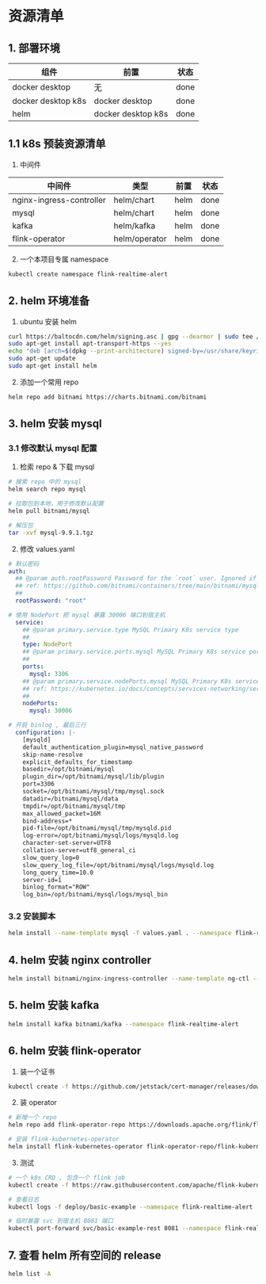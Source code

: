 # 资源清单

## 1. 部署环境
|组件|前置|状态|
|---|---|---|
|docker desktop|无|done|
|docker desktop k8s|docker desktop|done|
|helm|docker desktop k8s|done|

## 1.1 k8s 预装资源清单
1. 中间件

|中间件|类型|前置|状态|
|---|---|---|---|
|nginx-ingress-controller|helm/chart|helm|done|
|mysql|helm/chart|helm|done|
|kafka|helm/kafka|helm|done|
|flink-operator|helm/operator|helm|done|

2. 一个本项目专属 namespace
```sh
kubectl create namespace flink-realtime-alert
```

## 2. helm 环境准备
1. ubuntu 安装 helm
```sh
curl https://baltocdn.com/helm/signing.asc | gpg --dearmor | sudo tee /usr/share/keyrings/helm.gpg > /dev/null
sudo apt-get install apt-transport-https --yes
echo "deb [arch=$(dpkg --print-architecture) signed-by=/usr/share/keyrings/helm.gpg] https://baltocdn.com/helm/stable/debian/ all main" | sudo tee /etc/apt/sources.list.d/helm-stable-debian.list
sudo apt-get update
sudo apt-get install helm
```
2. 添加一个常用 repo
```sh
helm repo add bitnami https://charts.bitnami.com/bitnami
```


## 3. helm 安装 mysql
### 3.1 修改默认 mysql 配置
1. 检索 repo & 下载 mysql
```sh
# 搜索 repo 中的 mysql
helm search repo mysql

# 拉取包到本地，用于修改默认配置
helm pull bitnami/mysql

# 解压包
tar -xvf mysql-9.9.1.tgz
```
2. 修改 values.yaml
```yaml
# 默认密码
auth:
  ## @param auth.rootPassword Password for the `root` user. Ignored if existing secret is provided
  ## ref: https://github.com/bitnami/containers/tree/main/bitnami/mysql#setting-the-root-password-on-first-run
  ##
  rootPassword: "root"

# 使用 NodePort 把 mysql 暴露 30006 端口到宿主机
  service:
    ## @param primary.service.type MySQL Primary K8s service type
    ##
    type: NodePort
    ## @param primary.service.ports.mysql MySQL Primary K8s service port
    ##
    ports:
      mysql: 3306
    ## @param primary.service.nodePorts.mysql MySQL Primary K8s service node port
    ## ref: https://kubernetes.io/docs/concepts/services-networking/service/#type-nodeport
    ##
    nodePorts:
      mysql: 30006

# 开启 binlog , 最后三行
  configuration: |-
    [mysqld]
    default_authentication_plugin=mysql_native_password
    skip-name-resolve
    explicit_defaults_for_timestamp
    basedir=/opt/bitnami/mysql
    plugin_dir=/opt/bitnami/mysql/lib/plugin
    port=3306
    socket=/opt/bitnami/mysql/tmp/mysql.sock
    datadir=/bitnami/mysql/data
    tmpdir=/opt/bitnami/mysql/tmp
    max_allowed_packet=16M
    bind-address=*
    pid-file=/opt/bitnami/mysql/tmp/mysqld.pid
    log-error=/opt/bitnami/mysql/logs/mysqld.log
    character-set-server=UTF8
    collation-server=utf8_general_ci
    slow_query_log=0
    slow_query_log_file=/opt/bitnami/mysql/logs/mysqld.log
    long_query_time=10.0
    server-id=1
    binlog_format="ROW"
    log_bin=/opt/bitnami/mysql/logs/mysql_bin
```

### 3.2 安装脚本
```sh
helm install --name-template mysql -f values.yaml . --namespace flink-realtime-alert
```


## 4. helm 安装 nginx controller
```sh
helm install bitnami/nginx-ingress-controller --name-template ng-ctl --namespace flink-realtime-alert
```

## 5. helm 安装 kafka
```sh
helm install kafka bitnami/kafka --namespace flink-realtime-alert
```
## 6. helm 安装 flink-operator
1. 装一个证书
```sh
kubectl create -f https://github.com/jetstack/cert-manager/releases/download/v1.8.2/cert-manager.yaml
```
2. 装 operator
```sh
# 新增一个 repo
helm repo add flink-operator-repo https://downloads.apache.org/flink/flink-kubernetes-operator-1.4.0/

# 安装 flink-kubernetes-operator
helm install flink-kubernetes-operator flink-operator-repo/flink-kubernetes-operator --namespace flink-realtime-alert
```
3. 测试
```sh
# 一个 k8s CRD , 包含一个 flink job
kubectl create -f https://raw.githubusercontent.com/apache/flink-kubernetes-operator/release-1.4/examples/basic.yaml --namespace flink-realtime-alert

# 查看日志
kubectl logs -f deploy/basic-example --namespace flink-realtime-alert

# 临时暴露 svc 到宿主机 8081 端口
kubectl port-forward svc/basic-example-rest 8081 --namespace flink-realtime-alert
```


## 7. 查看 helm 所有空间的 release
```sh
helm list -A
```
